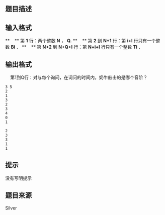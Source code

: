 


## 题目描述
## 输入格式
**    ** 第 **1** 行：两个整数 **N** ， **Q.** 
**    ** 第 **2** 到 **N+1** 行：第 **i+l** 行只有一个整数 **Bi** ．
**    ** 第 **N+2** 到 **N+Q+I** 行：第 **N+i+l** 行只有一个整数 **Ti** ．
## 输出格式
    第1到Q行：对与每个询问，在词问的时间内，奶牛敲击的是哪个音阶？

```input1
3 5
2
1
3
2
3
4
0
1

```

```output1
2
3
3
1
1
```

## 提示
没有写明提示
## 题目来源
Silver


